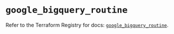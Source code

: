 # `google_bigquery_routine`

Refer to the Terraform Registry for docs: [`google_bigquery_routine`](https://registry.terraform.io/providers/hashicorp/google-beta/6.27.0/docs/resources/google_bigquery_routine).
